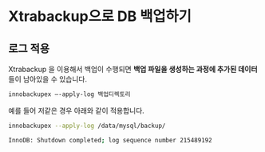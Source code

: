 # Xtrabackup으로 DB 백업하기

## 로그 적용

Xtrabackup 을 이용해서 백업이 수행되면 **백업 파일을 생성하는 과정에 추가된 데이터**들이 남아있을 수 있습니다.  


```bash
innobackupex —-apply-log 백업디렉토리
```

예를 들어 저같은 경우 아래와 같이 적용합니다.

```bash
innobackupex --apply-log /data/mysql/backup/
```


```bash
InnoDB: Shutdown completed; log sequence number 215489192
```